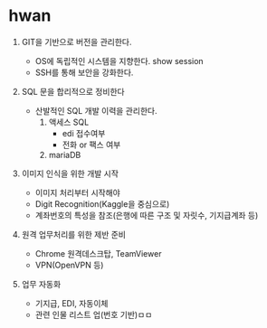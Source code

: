 # hwan

1. GIT을 기반으로 버전을 관리한다.
	- OS에 독립적인 시스템을 지향한다.
		show session
	- SSH를 통해 보안을 강화한다.

2. SQL 문을 합리적으로 정비한다
	- 산발적인 SQL 개발 이력을 관리한다.
		1) 액세스 SQL
			- edi 접수여부
			- 전화 or 팩스 여부
		2) mariaDB

3. 이미지 인식을 위한 개발 시작
	- 이미지 처리부터 시작해야
	- Digit Recognition(Kaggle을 중심으로)
	- 계좌번호의 특성을 참조(은행에 따른 구조 및 자릿수, 기지급계좌 등)
	
4. 원격 업무처리를 위한 제반 준비
	- Chrome 원격데스크탑, TeamViewer
	- VPN(OpenVPN 등)
	
5. 업무 자동화
	- 기지급, EDI, 자동이체
	- 관련 인물 리스트 업(번호 기반)ㅁㅁ